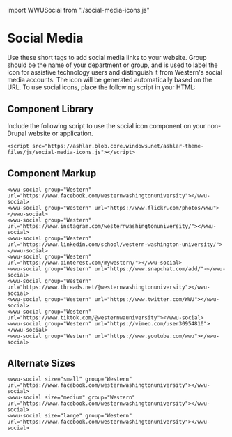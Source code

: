 import WWUSocial from "./social-media-icons.js"

# Social Media
Use these short tags to add social media links to your website. Group should be the name of your department or group, and is used to label the icon for assistive technology users and distinguish it from Western's social media accounts. The icon will be generated automatically based on the URL. To use social icons, place the following script in your HTML:

## Component Library
Include the following script to use the social icon component on your non-Drupal website or application.

```
<script src="https://ashlar.blob.core.windows.net/ashlar-theme-files/js/social-media-icons.js"></script>
```

## Component Markup
<wwu-social group="Western" url="https://www.facebook.com/westernwashingtonuniversity"></wwu-social>
<wwu-social group="Western" url="https://www.flickr.com/photos/wwu"></wwu-social>
<wwu-social group="Western" url="https://www.instagram.com/westernwashingtonuniversity/"></wwu-social>
<wwu-social group="Western" url="https://www.linkedin.com/school/western-washington-university/"></wwu-social>
<wwu-social group="Western" url="https://www.pinterest.com/mywestern/"></wwu-social>
<wwu-social group="Western" url="https://www.snapchat.com/add/"></wwu-social>
<wwu-social group="Western" url="https://www.threads.net/@westernwashingtonuniversity"></wwu-social>
<wwu-social group="Western" url="https://www.twitter.com/WWU"></wwu-social>
<wwu-social group="Western" url="https://www.tiktok.com/@westernwauniversity"></wwu-social>
<wwu-social group="Western" url="https://vimeo.com/user30954810"></wwu-social>
<wwu-social group="Western" url="https://www.youtube.com/wwu"></wwu-social>

```
<wwu-social group="Western" url="https://www.facebook.com/westernwashingtonuniversity"></wwu-social>
<wwu-social group="Western" url="https://www.flickr.com/photos/wwu"></wwu-social>
<wwu-social group="Western" url="https://www.instagram.com/westernwashingtonuniversity/"></wwu-social>
<wwu-social group="Western" url="https://www.linkedin.com/school/western-washington-university/"></wwu-social>
<wwu-social group="Western" url="https://www.pinterest.com/mywestern/"></wwu-social>
<wwu-social group="Western" url="https://www.snapchat.com/add/"></wwu-social>
<wwu-social group="Western" url="https://www.threads.net/@westernwashingtonuniversity"></wwu-social>
<wwu-social group="Western" url="https://www.twitter.com/WWU"></wwu-social>
<wwu-social group="Western" url="https://www.tiktok.com/@westernwauniversity"></wwu-social>
<wwu-social group="Western" url="https://vimeo.com/user30954810"></wwu-social>
<wwu-social group="Western" url="https://www.youtube.com/wwu"></wwu-social>
```

## Alternate Sizes
<wwu-social size="small" group="Western" url="https://www.facebook.com/westernwashingtonuniversity"></wwu-social>
<wwu-social size="medium" group="Western" url="https://www.facebook.com/westernwashingtonuniversity"></wwu-social>
<wwu-social size="large" group="Western" url="https://www.facebook.com/westernwashingtonuniversity"></wwu-social>

```
<wwu-social size="small" group="Western" url="https://www.facebook.com/westernwashingtonuniversity"></wwu-social>
<wwu-social size="medium" group="Western" url="https://www.facebook.com/westernwashingtonuniversity"></wwu-social>
<wwu-social size="large" group="Western" url="https://www.facebook.com/westernwashingtonuniversity"></wwu-social>
```

